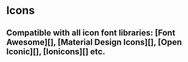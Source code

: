 # Icons

## Compatible with all icon font libraries: [Font Awesome][], [Material Design Icons][], [Open Iconic][], [Ionicons][] etc.
